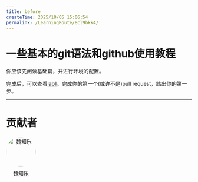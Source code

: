 ```yaml
---
title: before
createTime: 2025/10/05 15:06:54
permalink: /LearningRoute/8cl9bkk4/
---
```

# 一些基本的git语法和github使用教程


你应该先阅读基础篇，并进行环境的配置。

完成后，可以查看[lab1](./pr.md)。完成你的第一个(或许不是)pull request，踏出你的第一步。

---
# 贡献者

<div class="contributors-list" style="display: flex; gap: 20px; flex-wrap: wrap; margin-top: 20px;">
  <!-- 贡献者 1 -->    
  <div style="text-align: center;">
    <img src="https://avatars.githubusercontent.com/u/94302726?v=4" alt="魏知乐" style="width: 80px; border-radius: 50%;" />
    <p style="margin-top: 8px;"><a href="https://github.com/spaceluke" target="_blank">魏知乐</a></p>
  </div>

</div>

